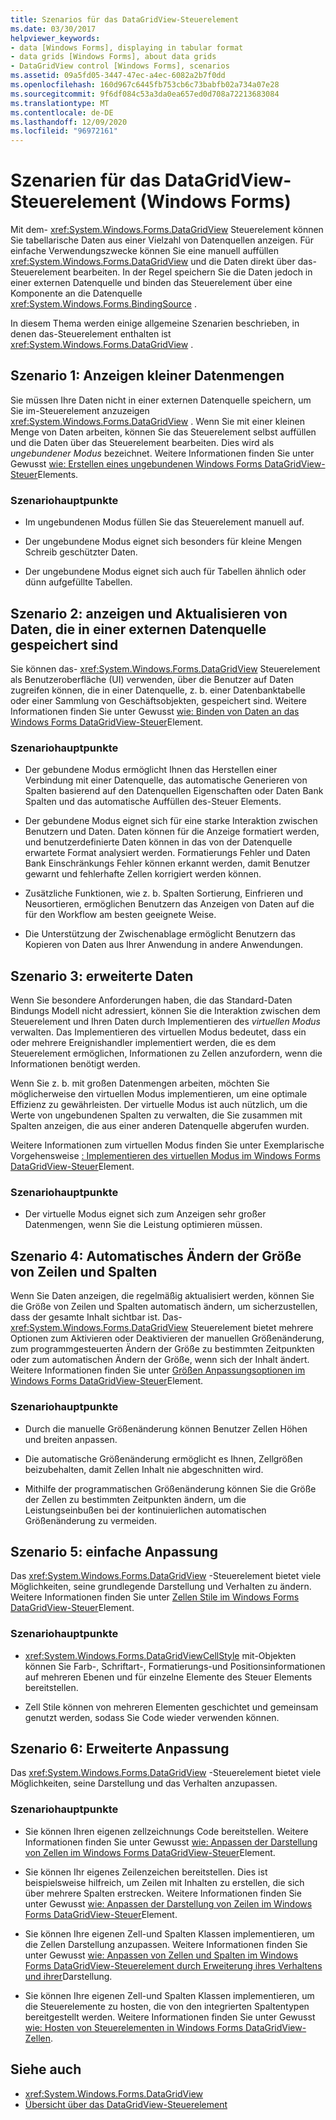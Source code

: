 ```yaml
---
title: Szenarios für das DataGridView-Steuerelement
ms.date: 03/30/2017
helpviewer_keywords:
- data [Windows Forms], displaying in tabular format
- data grids [Windows Forms], about data grids
- DataGridView control [Windows Forms], scenarios
ms.assetid: 09a5fd05-3447-47ec-a4ec-6082a2b7f0dd
ms.openlocfilehash: 160d967c6445fb753cb6c73babfb02a734a07e28
ms.sourcegitcommit: 9f6df084c53a3da0ea657ed0d708a72213683084
ms.translationtype: MT
ms.contentlocale: de-DE
ms.lasthandoff: 12/09/2020
ms.locfileid: "96972161"
---
```

# <a name="datagridview-control-scenarios-windows-forms"></a>Szenarien für das DataGridView-Steuerelement (Windows Forms)
Mit dem- <xref:System.Windows.Forms.DataGridView> Steuerelement können Sie tabellarische Daten aus einer Vielzahl von Datenquellen anzeigen. Für einfache Verwendungszwecke können Sie eine manuell auffüllen <xref:System.Windows.Forms.DataGridView> und die Daten direkt über das-Steuerelement bearbeiten. In der Regel speichern Sie die Daten jedoch in einer externen Datenquelle und binden das Steuerelement über eine Komponente an die Datenquelle <xref:System.Windows.Forms.BindingSource> .  
  
 In diesem Thema werden einige allgemeine Szenarien beschrieben, in denen das-Steuerelement enthalten ist <xref:System.Windows.Forms.DataGridView> .  
  
## <a name="scenario-1-displaying-small-amounts-of-data"></a>Szenario 1: Anzeigen kleiner Datenmengen  
 Sie müssen Ihre Daten nicht in einer externen Datenquelle speichern, um Sie im-Steuerelement anzuzeigen <xref:System.Windows.Forms.DataGridView> . Wenn Sie mit einer kleinen Menge von Daten arbeiten, können Sie das Steuerelement selbst auffüllen und die Daten über das Steuerelement bearbeiten. Dies wird als *ungebundener Modus* bezeichnet. Weitere Informationen finden Sie unter Gewusst [wie: Erstellen eines ungebundenen Windows Forms DataGridView-Steuer](how-to-create-an-unbound-windows-forms-datagridview-control.md)Elements.  
  
### <a name="scenario-key-points"></a>Szenariohauptpunkte  
  
- Im ungebundenen Modus füllen Sie das Steuerelement manuell auf.  
  
- Der ungebundene Modus eignet sich besonders für kleine Mengen Schreib geschützter Daten.  
  
- Der ungebundene Modus eignet sich auch für Tabellen ähnlich oder dünn aufgefüllte Tabellen.  
  
## <a name="scenario-2-viewing-and-updating-data-stored-in-an-external-data-source"></a>Szenario 2: anzeigen und Aktualisieren von Daten, die in einer externen Datenquelle gespeichert sind  
 Sie können das- <xref:System.Windows.Forms.DataGridView> Steuerelement als Benutzeroberfläche (UI) verwenden, über die Benutzer auf Daten zugreifen können, die in einer Datenquelle, z. b. einer Datenbanktabelle oder einer Sammlung von Geschäftsobjekten, gespeichert sind. Weitere Informationen finden Sie unter Gewusst [wie: Binden von Daten an das Windows Forms DataGridView-Steuer](how-to-bind-data-to-the-windows-forms-datagridview-control.md)Element.  
  
### <a name="scenario-key-points"></a>Szenariohauptpunkte  
  
- Der gebundene Modus ermöglicht Ihnen das Herstellen einer Verbindung mit einer Datenquelle, das automatische Generieren von Spalten basierend auf den Datenquellen Eigenschaften oder Daten Bank Spalten und das automatische Auffüllen des-Steuer Elements.  
  
- Der gebundene Modus eignet sich für eine starke Interaktion zwischen Benutzern und Daten. Daten können für die Anzeige formatiert werden, und benutzerdefinierte Daten können in das von der Datenquelle erwartete Format analysiert werden. Formatierungs Fehler und Daten Bank Einschränkungs Fehler können erkannt werden, damit Benutzer gewarnt und fehlerhafte Zellen korrigiert werden können.  
  
- Zusätzliche Funktionen, wie z. b. Spalten Sortierung, Einfrieren und Neusortieren, ermöglichen Benutzern das Anzeigen von Daten auf die für den Workflow am besten geeignete Weise.  
  
- Die Unterstützung der Zwischenablage ermöglicht Benutzern das Kopieren von Daten aus Ihrer Anwendung in andere Anwendungen.  
  
## <a name="scenario-3-advanced-data"></a>Szenario 3: erweiterte Daten  
 Wenn Sie besondere Anforderungen haben, die das Standard-Daten Bindungs Modell nicht adressiert, können Sie die Interaktion zwischen dem Steuerelement und Ihren Daten durch Implementieren des *virtuellen Modus* verwalten. Das Implementieren des virtuellen Modus bedeutet, dass ein oder mehrere Ereignishandler implementiert werden, die es dem Steuerelement ermöglichen, Informationen zu Zellen anzufordern, wenn die Informationen benötigt werden.  
  
 Wenn Sie z. b. mit großen Datenmengen arbeiten, möchten Sie möglicherweise den virtuellen Modus implementieren, um eine optimale Effizienz zu gewährleisten. Der virtuelle Modus ist auch nützlich, um die Werte von ungebundenen Spalten zu verwalten, die Sie zusammen mit Spalten anzeigen, die aus einer anderen Datenquelle abgerufen wurden.  
  
 Weitere Informationen zum virtuellen Modus finden Sie unter Exemplarische Vorgehensweise [: Implementieren des virtuellen Modus im Windows Forms DataGridView-Steuer](implementing-virtual-mode-wf-datagridview-control.md)Element.  
  
### <a name="scenario-key-points"></a>Szenariohauptpunkte  
  
- Der virtuelle Modus eignet sich zum Anzeigen sehr großer Datenmengen, wenn Sie die Leistung optimieren müssen.  
  
## <a name="scenario-4-automatically-resizing-rows-and-columns"></a>Szenario 4: Automatisches Ändern der Größe von Zeilen und Spalten  
 Wenn Sie Daten anzeigen, die regelmäßig aktualisiert werden, können Sie die Größe von Zeilen und Spalten automatisch ändern, um sicherzustellen, dass der gesamte Inhalt sichtbar ist. Das- <xref:System.Windows.Forms.DataGridView> Steuerelement bietet mehrere Optionen zum Aktivieren oder Deaktivieren der manuellen Größenänderung, zum programmgesteuerten Ändern der Größe zu bestimmten Zeitpunkten oder zum automatischen Ändern der Größe, wenn sich der Inhalt ändert. Weitere Informationen finden Sie unter [Größen Anpassungsoptionen im Windows Forms DataGridView-Steuer](sizing-options-in-the-windows-forms-datagridview-control.md)Element.  
  
### <a name="scenario-key-points"></a>Szenariohauptpunkte  
  
- Durch die manuelle Größenänderung können Benutzer Zellen Höhen und breiten anpassen.  
  
- Die automatische Größenänderung ermöglicht es Ihnen, Zellgrößen beizubehalten, damit Zellen Inhalt nie abgeschnitten wird.  
  
- Mithilfe der programmatischen Größenänderung können Sie die Größe der Zellen zu bestimmten Zeitpunkten ändern, um die Leistungseinbußen bei der kontinuierlichen automatischen Größenänderung zu vermeiden.  
  
## <a name="scenario-5-simple-customization"></a>Szenario 5: einfache Anpassung  
 Das <xref:System.Windows.Forms.DataGridView> -Steuerelement bietet viele Möglichkeiten, seine grundlegende Darstellung und Verhalten zu ändern. Weitere Informationen finden Sie unter [Zellen Stile im Windows Forms DataGridView-Steuer](cell-styles-in-the-windows-forms-datagridview-control.md)Element.  
  
### <a name="scenario-key-points"></a>Szenariohauptpunkte  
  
- <xref:System.Windows.Forms.DataGridViewCellStyle> mit-Objekten können Sie Farb-, Schriftart-, Formatierungs-und Positionsinformationen auf mehreren Ebenen und für einzelne Elemente des Steuer Elements bereitstellen.  
  
- Zell Stile können von mehreren Elementen geschichtet und gemeinsam genutzt werden, sodass Sie Code wieder verwenden können.  
  
## <a name="scenario-6-advanced-customization"></a>Szenario 6: Erweiterte Anpassung  
 Das <xref:System.Windows.Forms.DataGridView> -Steuerelement bietet viele Möglichkeiten, seine Darstellung und das Verhalten anzupassen.  
  
### <a name="scenario-key-points"></a>Szenariohauptpunkte  
  
- Sie können Ihren eigenen zellzeichnungs Code bereitstellen. Weitere Informationen finden Sie unter Gewusst [wie: Anpassen der Darstellung von Zellen im Windows Forms DataGridView-Steuer](customize-the-appearance-of-cells-in-the-datagrid.md)Element.  
  
- Sie können Ihr eigenes Zeilenzeichen bereitstellen. Dies ist beispielsweise hilfreich, um Zeilen mit Inhalten zu erstellen, die sich über mehrere Spalten erstrecken. Weitere Informationen finden Sie unter Gewusst [wie: Anpassen der Darstellung von Zeilen im Windows Forms DataGridView-Steuer](customize-the-appearance-of-rows-in-the-datagrid.md)Element.  
  
- Sie können Ihre eigenen Zell-und Spalten Klassen implementieren, um die Zellen Darstellung anzupassen. Weitere Informationen finden Sie unter Gewusst [wie: Anpassen von Zellen und Spalten im Windows Forms DataGridView-Steuerelement durch Erweiterung ihres Verhaltens und ihrer](customize-cells-and-columns-in-the-datagrid-by-extending-behavior.md)Darstellung.  
  
- Sie können Ihre eigenen Zell-und Spalten Klassen implementieren, um die Steuerelemente zu hosten, die von den integrierten Spaltentypen bereitgestellt werden. Weitere Informationen finden Sie unter Gewusst [wie: Hosten von Steuerelementen in Windows Forms DataGridView-Zellen](how-to-host-controls-in-windows-forms-datagridview-cells.md).  
  
## <a name="see-also"></a>Siehe auch

- <xref:System.Windows.Forms.DataGridView>
- [Übersicht über das DataGridView-Steuerelement](datagridview-control-overview-windows-forms.md)
